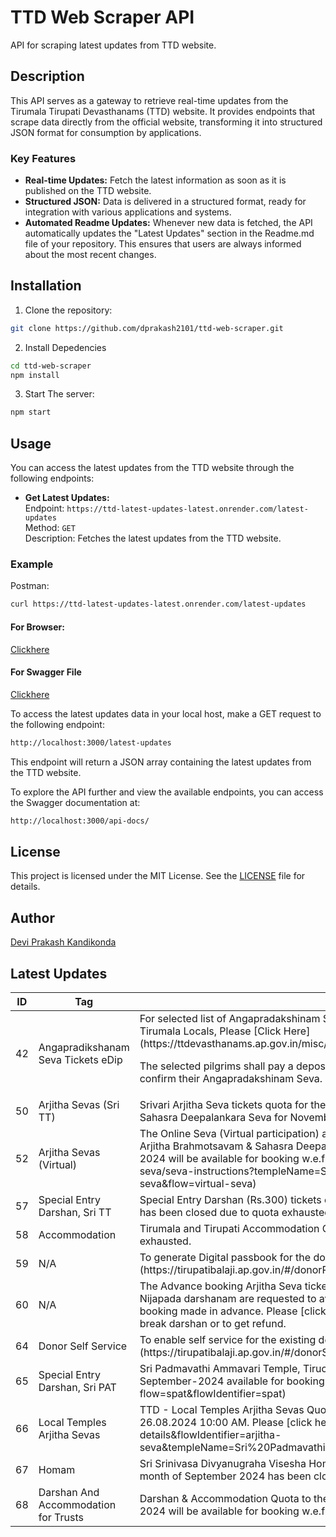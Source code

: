 # TTD Web Scraper API

API for scraping latest updates from TTD website.

## Description

This API serves as a gateway to retrieve real-time updates from the Tirumala Tirupati Devasthanams (TTD) website. It provides endpoints that scrape data directly from the official website, transforming it into structured JSON format for consumption by applications.

### Key Features

- **Real-time Updates:** Fetch the latest information as soon as it is published on the TTD website.
- **Structured JSON:** Data is delivered in a structured format, ready for integration with various applications and systems.
- **Automated Readme Updates:** Whenever new data is fetched, the API automatically updates the "Latest Updates" section in the Readme.md file of your repository. This ensures that users are always informed about the most recent changes.

## Installation

1. Clone the repository:

```bash
git clone https://github.com/dprakash2101/ttd-web-scraper.git
```

2. Install Depedencies

```bash
cd ttd-web-scraper
npm install
```

3. Start The server:

```bash
npm start
```



## Usage

You can access the latest updates from the TTD website through the following endpoints:

- **Get Latest Updates:**  
  Endpoint: `https://ttd-latest-updates-latest.onrender.com/latest-updates`  
  Method: `GET`  
  Description: Fetches the latest updates from the TTD website.

### Example
Postman:
```bash
curl https://ttd-latest-updates-latest.onrender.com/latest-updates
```
#### For Browser:
 [Clickhere](https://ttd-latest-updates-latest.onrender.com/latest-updates)

 #### For Swagger File
 [Clickhere](https://ttd-latest-updates-latest.onrender.com/api-docs/)


To access the latest updates data in your local host, make a GET request to the following endpoint:

```bash
http://localhost:3000/latest-updates
```
This endpoint will return a JSON array containing the latest updates from the TTD website.

To explore the API further and view the available endpoints, you can access the Swagger documentation at:

```bash
http://localhost:3000/api-docs/
```

## License

This project is licensed under the MIT License. See the [LICENSE](LICENSE) file for details.

## Author

[Devi Prakash Kandikonda](https://github.com/dprakash2101)

## Latest Updates
<table><thead><tr><th>ID</th><th>Tag</th><th>Data</th><th>Published At</th></tr></thead><tbody><tr><td>42</td><td>Angapradikshanam Seva Tickets eDip</td><td>For selected list of Angapradakshinam Seva tickets eDip registrations for Tirupati (Urban) and Tirumala Locals,
Please [Click Here](https://ttdevasthanams.ap.gov.in/misc/images/v4/AGP_DIP_SELECTION_AUDIT_Report_SEP_24.pdf).

The selected pilgrims shall pay a deposit amount of Rs.500/- before 12:00 PM on 06.09.2024, to confirm their Angapradakshinam Seva.
 
</td><td>2024-09-05T11:33:39.595Z</td></tr><tr><td>50</td><td>Arjitha Sevas (Sri TT)</td><td>Srivari Arjitha Seva tickets quota for the Sevas like Kalyanam, Unjal Seva, Arjitha Brahmotsavam, and Sahasra Deepalankara Seva for November-2024 has been closed due to quota exhausted.
</td><td>2024-09-02T07:15:01.181Z</td></tr><tr><td>52</td><td>Arjitha Sevas (Virtual)</td><td>The Online Seva (Virtual participation) and connected Darshan quota for Kalyanotsavam, Unjal Seva, Arjitha Brahmotsavam & Sahasra Deepalankara Sevas of Srivari Temple, Tirumala for November-2024 will be available for booking w.e.f. 22.08.2024 3:00 PM.
Please [click here](/virtual-seva/seva-instructions?templeName=Srivari%20Temple&sevaName=All&flowIdentifier=virtual-seva&flow=virtual-seva)</td><td>2024-08-13T12:08:50.590Z</td></tr><tr><td>57</td><td>Special Entry Darshan, Sri TT</td><td>Special Entry Darshan (Rs.300) tickets of Srivari Temple, Tirumala for the month of November -2024 has been closed due to quota exhausted.</td><td>2024-08-19T12:20:25.094Z</td></tr><tr><td>58</td><td>Accommodation</td><td>Tirumala and Tirupati Accommodation Quota for November 2024 has been closed due to quota exhausted.</td><td>2024-06-12T11:22:06.189Z</td></tr><tr><td>59</td><td>N/A</td><td>To generate Digital passbook for the donations made before September 2016, please [click here](https://tirupatibalaji.ap.gov.in/#/donorPassbook).</td><td>2023-11-22T14:20:06.620Z</td></tr><tr><td>60</td><td>N/A</td><td>The Advance booking Arjitha Seva ticket holders of Sahasrakalasabhishekam, Vishesha Pooja, Nijapada darshanam are requested to avail Break Darshan or to get refund instead of Seva for their booking made in advance. Please [click here](https://arjithaseva.tirupatibalaji.ap.gov.in/#/) to avail break darshan or to get refund.</td><td>2023-11-22T14:20:16.980Z</td></tr><tr><td>64</td><td>Donor Self Service</td><td>To enable self service for the existing donors, please [Click here](https://tirupatibalaji.ap.gov.in/#/donorSelfservice).</td><td>2024-01-16T05:12:09.518Z</td></tr><tr><td>65</td><td>Special Entry Darshan, Sri PAT</td><td>Sri Padmavathi Ammavari Temple, Tiruchanoor Special Entry Darshan (Rs. 200/-) tickets for September-2024 available for booking. Please [click here](/spat/slot-booking?flow=spat&flowIdentifier=spat)</td><td>2024-02-24T06:50:05.802Z</td></tr><tr><td>66</td><td>Local Temples Arjitha Sevas</td><td>TTD - Local Temples Arjitha Sevas Quota for September -2024 will be available for booking w.e.f. 26.08.2024 10:00 AM.
Please [click here](/arjitha-seva/slot-booking?section=pilgrim-details&flowIdentifier=arjitha-seva&templeName=Sri%20Padmavathi%20Ammavari%20Temple&sevaName=All)</td><td>2024-06-12T11:22:52.407Z</td></tr><tr><td>67</td><td>Homam</td><td>Sri Srinivasa Divyanugraha Visesha Homam at Saptha Gau Pradhakshina shala, Alipiri Tickets for the month of September 2024 has been closed due to quota exhausted.</td><td>2024-08-20T09:00:36.812Z</td></tr><tr><td>68</td><td>Darshan And Accommodation for Trusts</td><td>Darshan & Accommodation Quota to the Trusts / Schemes Donors for the month of NOVEMBER - 2024 will be available for booking w.e.f 05.09.2024 from 11:30 AM onwards.</td><td>2024-09-03T10:41:08.006Z</td></tr></tbody></table>
